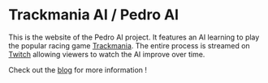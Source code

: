 Trackmania AI / Pedro AI
================

<!-- WARNING: THIS FILE WAS AUTOGENERATED! DO NOT EDIT! -->

This is the website of the Pedro AI project. It features an AI learning
to play the popular racing game
[Trackmania](https://www.ubisoft.com/en-us/game/trackmania/trackmania).
The entire process is streamed on
[Twitch](https://www.twitch.tv/pedroaitm) allowing viewers to watch the
AI improve over time.

Check out the [blog](http://www.trackmania.ai/blog) for more information
!
